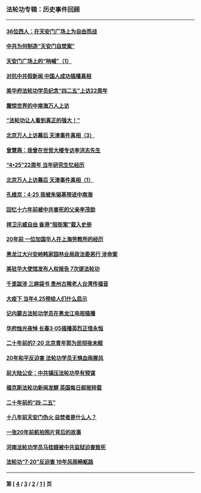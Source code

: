 ### 法轮功专辑：历史事件回顾
---
#### [36位西人：在天安门广场上为自由而战](../../pages/nf5793/n13390029.md?05250430) 
#### [中共为何制造“天安门自焚案”](../../pages/nf5793/n13183270.md?05250430) 
#### [天安门广场上的“呐喊”（1）](../../pages/nf5793/n13105277.md?05250430) 
#### [对抗中共假新闻 中国人成功插播真相](../../pages/nf5793/n12910618.md?05250430) 
#### [美华府法轮功学员纪念“四二五”上访22周年](../../pages/nf5793/n12904445.md?05250430) 
#### [震惊世界的中南海万人上访](../../pages/nf5793/n12903976.md?05250430) 
#### [“法轮功让人看到真正的强大！”](../../pages/nf5793/n12903195.md?05250430) 
#### [北京万人上访幕后 天津事件真相（3）](../../pages/nf5793/n12902807.md?05250430) 
#### [曾慧燕：我曾在世贸大楼专访李洪志先生](../../pages/nf5793/n12898729.md?05250430) 
#### [“4•25”22周年 当年研究生忆经历](../../pages/nf5793/n12894152.md?05250430) 
#### [北京万人上访幕后 天津事件真相（1）](../../pages/nf5793/n12885174.md?05250430) 
#### [孔维京：4·25 我被朱镕基带进中南海](../../pages/nf5793/n12864987.md?05250430) 
#### [回忆十六年前被中共害死的父亲李茂勋](../../pages/nf5793/n12880270.md?05250430) 
#### [捍卫示威自由 香港“阻街案”载入史册](../../pages/nf5793/n12811245.md?05250430) 
#### [20年前 一位加国华人在上海劳教所的经历](../../pages/nf5793/n12707932.md?05250430) 
#### [黑龙江大兴安岭韩家园林业局政法委恶行 涉命案](../../pages/nf5793/n12622815.md?05250430) 
#### [美驻华大使馆发布人权报告 7次提法轮功](../../pages/nf5793/n12520541.md?05250430) 
#### [千里跋涉 三麻袋书 贵州古稀老人台湾传福音](../../pages/nf5793/n12198750.md?05250430) 
#### [大疫下 当年4.25带给人们什么启示](../../pages/nf5793/n12058565.md?05250430) 
#### [记内蒙古法轮功学员在黑龙江电视插播](../../pages/nf5793/n11699194.md?05250430) 
#### [华府烛光夜悼 长春3·05插播英烈正信永恒](../../pages/nf5793/n11397432.md?05250430) 
#### [二十年前的7·20 北京青年郭为民彻夜未眠](../../pages/nf5793/n11354195.md?05250430) 
#### [20年和平反迫害 法轮功学员无惧血雨腥风](../../pages/nf5793/n11348279.md?05250430) 
#### [前大陆公安：中共镇压法轮功早有预谋](../../pages/nf5793/n11352168.md?05250430) 
#### [福克斯法轮功新闻发酵  英国每日邮报转载](../../pages/nf5793/n11285952.md?05250430) 
#### [二十年前的“四·二五”](../../pages/nf5793/n11207639.md?05250430) 
#### [十八年前天安门伪火 自焚者是什么人？](../../pages/nf5793/n10996556.md?05250430) 
#### [一张20年前航拍照片背后的故事](../../pages/nf5793/n10693797.md?05250430) 
#### [河南法轮功学员马桂娥被中共监狱迫害致死](../../pages/nf5793/n10684974.md?05250430) 
#### [法轮功“7‧20”反迫害 19年风雨崎岖路](../../pages/nf5793/n10570834.md?05250430) 

---
#### 第 [ [4](./4.md?05250430) / [3](./3.md?05250430) / [2](./2.md?05250430) / [1](./1.md?05250430) ] 页

